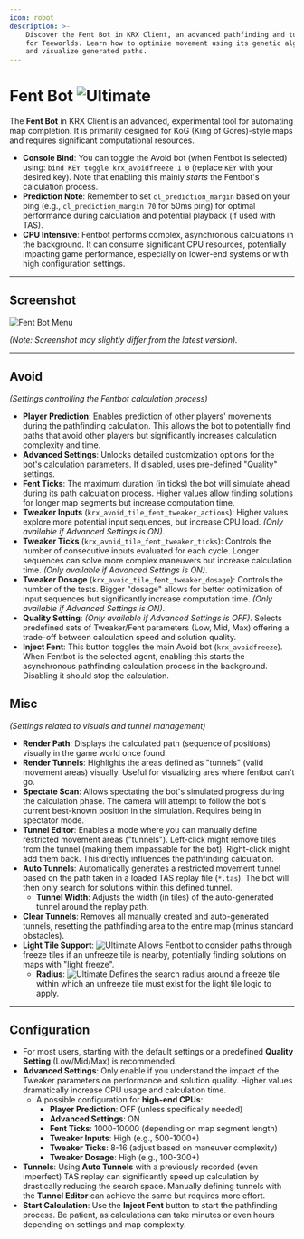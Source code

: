 ```yaml
---
icon: robot
description: >-
    Discover the Fent Bot in KRX Client, an advanced pathfinding and tunneling bot
    for Teeworlds. Learn how to optimize movement using its genetic algorithm, tweak inputs,
    and visualize generated paths.
---
```


# Fent Bot ![Ultimate](https://img.shields.io/badge/Ultimate-%23f76d6d?style=flat-square)
The **Fent Bot** in KRX Client is an advanced, experimental tool for automating map completion. It is primarily designed for KoG (King of Gores)-style maps and requires significant computational resources.

- **Console Bind**: You can toggle the Avoid bot (when Fentbot is selected) using: `bind KEY toggle krx_avoidfreeze 1 0` (replace `KEY` with your desired key). Note that enabling this mainly *starts* the Fentbot's calculation process.
- **Prediction Note**: Remember to set `cl_prediction_margin` based on your ping (e.g., `cl_prediction_margin 70` for 50ms ping) for optimal performance during calculation and potential playback (if used with TAS).
- **CPU Intensive**: Fentbot performs complex, asynchronous calculations in the background. It can consume significant CPU resources, potentially impacting game performance, especially on lower-end systems or with high configuration settings.

---

## **Screenshot**
![Fent Bot Menu](https://raw.githubusercontent.com/Krixx1337/krxclient-docs/refs/heads/main/images/fentbot-menu.png)

*(Note: Screenshot may slightly differ from the latest version).*

---

## **Avoid**
*(Settings controlling the Fentbot calculation process)*
- **Player Prediction**: Enables prediction of other players' movements during the pathfinding calculation. This allows the bot to potentially find paths that avoid other players but significantly increases calculation complexity and time.
- **Advanced Settings**: Unlocks detailed customization options for the bot's calculation parameters. If disabled, uses pre-defined "Quality" settings.
- **Fent Ticks**: The maximum duration (in ticks) the bot will simulate ahead during its path calculation process. Higher values allow finding solutions for longer map segments but increase computation time.
- **Tweaker Inputs** (`krx_avoid_tile_fent_tweaker_actions`): Higher values explore more potential input sequences, but increase CPU load. *(Only available if Advanced Settings is ON)*.
- **Tweaker Ticks** (`krx_avoid_tile_fent_tweaker_ticks`): Controls the number of consecutive inputs evaluated for each cycle. Longer sequences can solve more complex maneuvers but increase calculation time. *(Only available if Advanced Settings is ON)*.
- **Tweaker Dosage** (`krx_avoid_tile_fent_tweaker_dosage`): Controls the number of the tests. Bigger "dosage" allows for better optimization of input sequences but significantly increase computation time. *(Only available if Advanced Settings is ON)*.
- **Quality Setting**: *(Only available if Advanced Settings is OFF)*. Selects predefined sets of Tweaker/Fent parameters (Low, Mid, Max) offering a trade-off between calculation speed and solution quality.
- **Inject Fent**: This button toggles the main Avoid bot (`krx_avoidfreeze`). When Fentbot is the selected agent, enabling this starts the asynchronous pathfinding calculation process in the background. Disabling it should stop the calculation.

## **Misc**
*(Settings related to visuals and tunnel management)*
- **Render Path**: Displays the calculated path (sequence of positions) visually in the game world once found.
- **Render Tunnels**: Highlights the areas defined as "tunnels" (valid movement areas) visually. Useful for visualizing ares where fentbot can't go.
- **Spectate Scan**: Allows spectating the bot's simulated progress during the calculation phase. The camera will attempt to follow the bot's current best-known position in the simulation. Requires being in spectator mode.
- **Tunnel Editor**: Enables a mode where you can manually define restricted movement areas ("tunnels"). Left-click might remove tiles from the tunnel (making them impassable for the bot), Right-click might add them back. This directly influences the pathfinding calculation.
- **Auto Tunnels**: Automatically generates a restricted movement tunnel based on the path taken in a loaded TAS replay file (`*.tas`). The bot will then only search for solutions within this defined tunnel.
  - **Tunnel Width**: Adjusts the width (in tiles) of the auto-generated tunnel around the replay path.
- **Clear Tunnels**: Removes all manually created and auto-generated tunnels, resetting the pathfinding area to the entire map (minus standard obstacles).
- **Light Tile Support**: ![Ultimate](https://img.shields.io/badge/Ultimate-%23f76d6d?style=flat-square) Allows Fentbot to consider paths through freeze tiles if an unfreeze tile is nearby, potentially finding solutions on maps with "light freeze".
  - **Radius**: ![Ultimate](https://img.shields.io/badge/Ultimate-%23f76d6d?style=flat-square) Defines the search radius around a freeze tile within which an unfreeze tile must exist for the light tile logic to apply.

---

## **Configuration**
- For most users, starting with the default settings or a predefined **Quality Setting** (Low/Mid/Max) is recommended.
- **Advanced Settings**: Only enable if you understand the impact of the Tweaker parameters on performance and solution quality. Higher values dramatically increase CPU usage and calculation time.
  - A possible configuration for **high-end CPUs**:
    - **Player Prediction**: OFF (unless specifically needed)
    - **Advanced Settings**: ON
    - **Fent Ticks**: 1000-10000 (depending on map segment length)
    - **Tweaker Inputs**: High (e.g., 500-1000+)
    - **Tweaker Ticks**: 8-16 (adjust based on maneuver complexity)
    - **Tweaker Dosage**: High (e.g., 100-300+)
- **Tunnels**: Using **Auto Tunnels** with a previously recorded (even imperfect) TAS replay can significantly speed up calculation by drastically reducing the search space. Manually defining tunnels with the **Tunnel Editor** can achieve the same but requires more effort.
- **Start Calculation**: Use the **Inject Fent** button to start the pathfinding process. Be patient, as calculations can take minutes or even hours depending on settings and map complexity.
